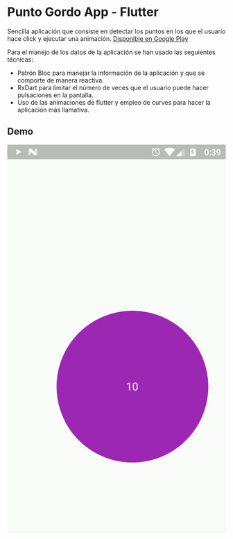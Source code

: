 # Punto Gordo App - Flutter

Sencilla aplicación que consiste en detectar los puntos en los que el usuario hace click y ejecutar una animación. [Disponible en Google Play](https://play.google.com/store/apps/details?id=com.alexiscabreracantero.puntogordo)

Para el manejo de los datos de la aplicación se han usado las seguientes técnicas:

- Patrón Bloc para manejar la información de la aplicación y que se comporte de manera reactiva.
- RxDart para limitar el número de veces que el usuario puede hacer pulsaciones en la pantalla.
- Uso de las animaciones de flutter y empleo de curves para hacer la aplicación más llamativa.

## Demo

![Demo](https://github.com/Nemut/PelotaApp/blob/master/capturas/capturas-pantalla.gif)
